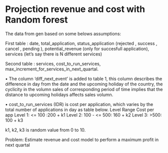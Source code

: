 # Projection revenue and cost with Random forest

The data from gen based on some belows assumptions:

First table : date, total_application, status_application (rejected , success , cancel , pending ), potential_revenue (only for succesfull application), services (let’s say there is N different services)

Second table : services, cost_to_run_services, max_increment_for_services_in_next_quartal.


•	The column ‘diff_next_event’ is added to table 1, this column describes the difference in day from the date and the upcoming holiday of the country, the cyclicity in the volumn sales of corresponding period of time implies that the distance to upcoming holidays affects sales volumn.

•	cost_to_run_services (IDR) is cost per application, which varies by the total number of applications in day as table below.
Level	Range	Cost per app
Level 1:	<= 100 :200 + k1
Level 2:	100 - <= 500:	160 + k2
Level 3:	>500:	100 + k3

k1, k2, k3 is random value from 0 to 10.


Problem:
Estimate revenue and cost model to perform a maximum profit in next quartal

